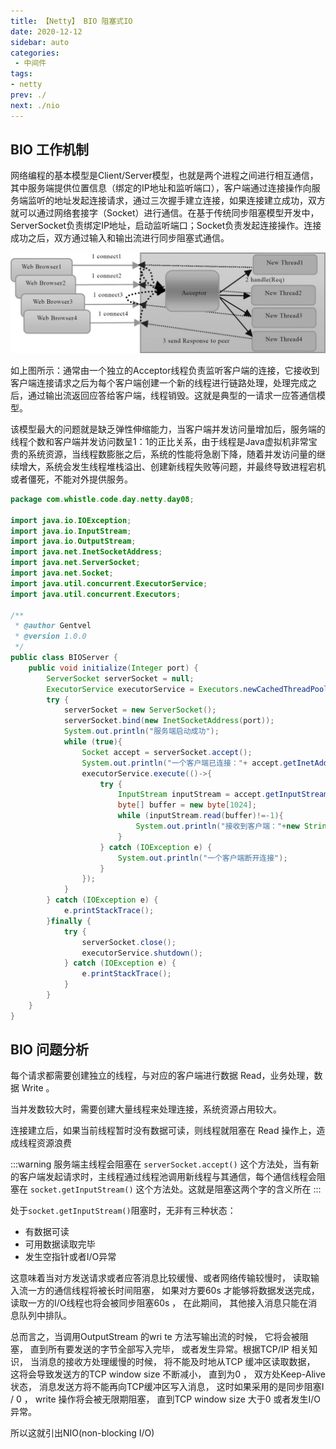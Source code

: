 ```yaml
---
title: 【Netty】 BIO 阻塞式IO
date: 2020-12-12
sidebar: auto
categories:
 - 中间件
tags:
- netty
prev: ./
next: ./nio
---
```


## BIO 工作机制

网络编程的基本模型是Client/Server模型，也就是两个进程之间进行相互通信，其中服务端提供位置信息（绑定的IP地址和监听端口），客户端通过连接操作向服务端监听的地址发起连接请求，通过三次握手建立连接，如果连接建立成功，双方就可以通过网络套接字（Socket）进行通信。在基于传统同步阻塞模型开发中，ServerSocket负责绑定IP地址，启动监听端口；Socket负责发起连接操作。连接成功之后，双方通过输入和输出流进行同步阻塞式通信。


<center>

![bio](./img/bio.jpg)

</center>

如上图所示：通常由一个独立的Acceptor线程负责监听客户端的连接，它接收到客户端连接请求之后为每个客户端创建一个新的线程进行链路处理，处理完成之后，通过输出流返回应答给客户端，线程销毁。这就是典型的一请求一应答通信模型。

该模型最大的问题就是缺乏弹性伸缩能力，当客户端并发访问量增加后，服务端的线程个数和客户端并发访问数呈1：1的正比关系，由于线程是Java虚拟机非常宝贵的系统资源，当线程数膨胀之后，系统的性能将急剧下降，随着并发访问量的继续增大，系统会发生线程堆栈溢出、创建新线程失败等问题，并最终导致进程宕机或者僵死，不能对外提供服务。

```java
package com.whistle.code.day.netty.day08;

import java.io.IOException;
import java.io.InputStream;
import java.io.OutputStream;
import java.net.InetSocketAddress;
import java.net.ServerSocket;
import java.net.Socket;
import java.util.concurrent.ExecutorService;
import java.util.concurrent.Executors;

/**
 * @author Gentvel
 * @version 1.0.0
 */
public class BIOServer {
    public void initialize(Integer port) {
        ServerSocket serverSocket = null;
        ExecutorService executorService = Executors.newCachedThreadPool();
        try {
            serverSocket = new ServerSocket();
            serverSocket.bind(new InetSocketAddress(port));
            System.out.println("服务端启动成功");
            while (true){
                Socket accept = serverSocket.accept();
                System.out.println("一个客户端已连接："+ accept.getInetAddress()+" "+accept.getPort());
                executorService.execute(()->{
                    try {
                        InputStream inputStream = accept.getInputStream();
                        byte[] buffer = new byte[1024];
                        while (inputStream.read(buffer)!=-1){
                            System.out.println("接收到客户端："+new String(buffer).trim());
                        }
                    } catch (IOException e) {
                        System.out.println("一个客户端断开连接");
                    }
                });
            }
        } catch (IOException e) {
            e.printStackTrace();
        }finally {
            try {
                serverSocket.close();
                executorService.shutdown();
            } catch (IOException e) {
                e.printStackTrace();
            }
        }
    }
}
```

## BIO 问题分析

每个请求都需要创建独立的线程，与对应的客户端进行数据 Read，业务处理，数据 Write 。

当并发数较大时，需要创建大量线程来处理连接，系统资源占用较大。

连接建立后，如果当前线程暂时没有数据可读，则线程就阻塞在 Read 操作上，造成线程资源浪费

:::warning
服务端主线程会阻塞在 `serverSocket.accept()` 这个方法处，当有新的客户端发起请求时，主线程通过线程池调用新线程与其通信，每个通信线程会阻塞在 `socket.getInputStream()` 这个方法处。这就是阻塞这两个字的含义所在
:::

处于`socket.getInputStream()`阻塞时，无非有三种状态：
- 有数据可读
- 可用数据读取完毕
- 发生空指针或者I/O异常  


这意味着当对方发送请求或者应答消息比较缓慢、或者网络传输较慢时， 读取输入流一方的通信线程将被长时间阻塞， 如果对方要60s 才能够将数据发送完成， 读取一方的I/O线程也将会被同步阻塞60s ， 在此期间， 其他接入消息只能在消息队列中排队。

总而言之，当调用OutputStream 的wri te 方法写输出流的时候， 它将会被阻塞， 直到所有要发送的字节全部写入完毕， 或者发生异常。根据TCP/IP 相关知识， 当消息的接收方处理缓慢的时候， 将不能及时地从TCP 缓冲区读取数据， 这将会导致发送方的TCP window size 不断减小， 直到为0 ， 双方处Keep-Alive 状态， 消息发送方将不能再向TCP缓冲区写入消息， 这时如果采用的是同步阻塞I / 0 ， write 操作将会被无限期阻塞， 直到TCP window size 大于0 或者发生I/O 异常。

所以这就引出NIO(non-blocking I/O)
